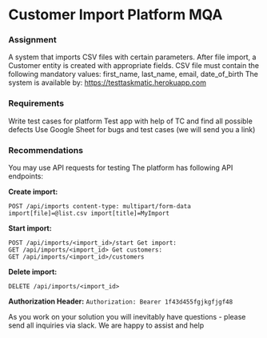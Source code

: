 # Customer Import Platform MQA

### Assignment
A system that imports CSV files with certain parameters. After file import, a Customer entity is created with appropriate fields.
CSV file must contain the following mandatory values: first_name, last_name, email, date_of_birth
The system is available by: https://testtaskmatic.herokuapp.com

### Requirements
Write test cases for platform Test app with help of TC and find all possible defects Use Google Sheet for bugs and test cases (we will send you a link) 

### Recommendations
You may use API requests for testing The platform has following API endpoints:

**Create import:**
```
POST /api/imports content-type: multipart/form-data import[file]=@list.csv import[title]=MyImport
```

**Start import:**
```
POST /api/imports/<import_id>/start Get import:
GET /api/imports/<import_id> Get customers:
GET /api/imports/<import_id>/customers
```

**Delete import:**
```
DELETE /api/imports/<import_id>
```

**Authorization Header:**
`Authorization: Bearer 1f43d455fgjkgfjgf48`

As you work on your solution you will inevitably have questions - please send all inquiries via slack. We are happy to assist and help
